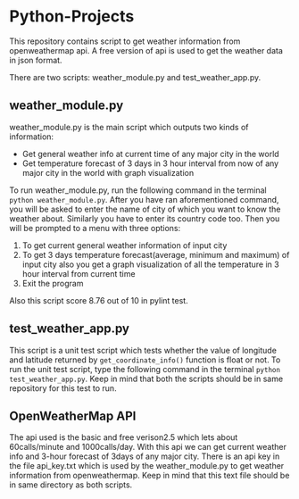 # Python-Projects
This repository contains script to get weather information from openweathermap api. A free version of api is used to get the weather data in json format. 

There are two scripts: weather_module.py and test_weather_app.py. 

## weather_module.py
weather_module.py is the main script which outputs two kinds of information:
* Get general weather info at current time of any major city in the world
* Get temperature forecast of 3 days in 3 hour interval from now of any major city in the world with graph visualization

To run weather_module.py, run the following command in the terminal
```python weather_module.py```.
After you have ran aforementioned command, you will be asked to enter the name of city of which you want to know the weather about. Similarly you have to enter its country code too. Then you will be prompted to a menu with three options:
1. To get current general weather information of input city
2. To get 3 days temperature forecast(average, minimum and maximum) of input city also you get a graph visualization of all the temperature in 3 hour interval from current time
3. Exit the program

Also this script score 8.76 out of 10 in pylint test.

## test_weather_app.py
This script is a unit test script which tests whether the value of longitude and latitude returned by `get_coordinate_info()` function is float or not. To run the unit test script, type the following command in the terminal
```python test_weather_app.py```. Keep in mind that both the scripts should be in same repository for this test to run.

## OpenWeatherMap API
The api used is the basic and free verison2.5 which lets about 60calls/minute and 1000calls/day. With this api we can get current weather info and 3-hour forecast of 3days of any major city. There is an api key in the file api_key.txt which is used by the weather_module.py to get weather information from openweathermap. Keep in mind that this text file should be in same directory as both scripts. 



